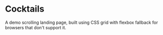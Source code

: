 # Cocktails

A demo scrolling landing page, built using CSS grid with flexbox fallback for browsers that don't support it. 
